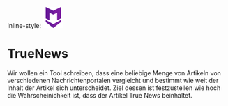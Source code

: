 Inline-style: 
![alt text](https://github.com/adam-p/markdown-here/raw/master/src/common/images/icon48.png "Logo Title Text 1")

# TrueNews

Wir wollen ein Tool schreiben, dass eine beliebige Menge von Artikeln von verschiedenen Nachrichtenportalen vergleicht und bestimmt wie weit der Inhalt der Artikel sich unterscheidet. 
Ziel dessen ist festzustellen wie hoch die Wahrscheinichkeit ist, dass der Artikel True News beinhaltet.


